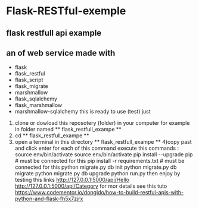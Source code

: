 # Flask-RESTful-exemple
## flask restfull api example
## an of web service made with 
- flask
- flask_restful
- flask_script
- flask_migrate
- marshmallow
- flask_sqlalchemy 
- flask_marshmallow 
- marshmallow-sqlalchemy 
this is ready to use (test) just
1) clone or dowload this reposotery (folder) in your computer for example in folder named 
  ** flask_restfull_exampe **
2) cd  ** flask_restfull_exampe **
3) open a terminal in this directory ** flask_restfull_exampe **
4)copy past and click enter for each of this command  execute this commands :
   source env/bin/activate
   source env/bin/activate
   pip install --upgrade pip  # must be connected for this
   pip install -r requirements.txt  # must be connected for this
   python migrate.py db init
   python migrate.py db migrate
   python migrate.py db upgrade
   python run.py
then enjoy by testing this links
http://127.0.0.1:5000/api/Hello
http://127.0.0.1:5000/api/Category
for mor details see this tuto https://www.codementor.io/dongido/how-to-build-restful-apis-with-python-and-flask-fh5x7zjrx
